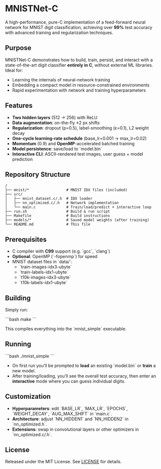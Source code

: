 # MNISTNet-C

A high-performance, pure-C implementation of a feed-forward neural network for MNIST digit classification, achieving over **99%** test accuracy with advanced training and regularization techniques.

## Purpose

MNISTNet-C demonstrates how to build, train, persist, and interact with a state-of-the-art digit classifier **entirely in C**, without external ML libraries. Ideal for:

- Learning the internals of neural-network training  
- Embedding a compact model in resource-constrained environments  
- Rapid experimentation with network and training hyperparameters  

## Features

- **Two hidden layers** (512 → 256) with ReLU  
- **Data augmentation**: on-the-fly ±2 px shifts  
- **Regularization**: dropout (p=0.5), label-smoothing (ε=0.1), L2 weight decay  
- **One-cycle learning-rate schedule** (base_lr=0.001 → max_lr=0.02)  
- **Momentum** (0.9) and **OpenMP**-accelerated batched training  
- **Model persistence**: save/load to \`model.bin\`  
- **Interactive CLI**: ASCII-rendered test images, user guess + model prediction  

## Repository Structure

    /
    ├── mnist/*                 # MNIST IDX files (included)
    ├── src/
    │   ├── mnist_dataset.c/.h  # IDX loader
    │   ├── nn_optimized.c/.h   # Network implementation
    │   └── main.c              # Train/load/predict + interactive loop
    ├── run.sh                  # Build & run script
    ├── Makefile                # Build instructions
    ├── models/*                # Saved model weights (after training)
    └── README.md               # This file

## Prerequisites

- C compiler with **C99** support (e.g. \`gcc\`, \`clang\`)  
- **Optional**: OpenMP (\`-fopenmp\`) for speed  
- MNIST dataset files in \`data/\`:
  - \`train-images-idx3-ubyte\`
  - \`train-labels-idx1-ubyte\`
  - \`t10k-images-idx3-ubyte\`
  - \`t10k-labels-idx1-ubyte\`

## Building

Simply run:

\`\`\`bash
make
\`\`\`

This compiles everything into the \`mnist_simple\` executable.

## Running

\`\`\`bash
./mnist_simple
\`\`\`

- On first run you’ll be prompted to **load** an existing \`model.bin\` or **train** a new model.  
- After training/loading, you’ll see the overall test accuracy, then enter an **interactive** mode where you can guess individual digits.

## Customization

- **Hyperparameters**: edit \`BASE_LR\`, \`MAX_LR\`, \`EPOCHS\`, \`WEIGHT_DECAY\`, \`AUG_MAX_SHIFT\` in \`main.c\`.  
- **Architecture**: adjust \`NN_HIDDEN1\` and \`NN_HIDDEN2\` in \`nn_optimized.h\`.  
- **Extensions**: swap in convolutional layers or other optimizers in \`nn_optimized.c/.h\`.

## License

Released under the MIT License. See [LICENSE](LICENSE) for details.

